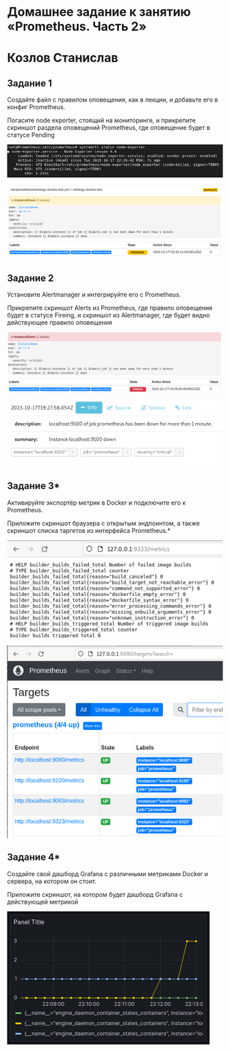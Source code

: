# Домашнее задание к занятию «Prometheus. Часть 2»

# Козлов Станислав

## Задание 1

Создайте файл с правилом оповещения, как в лекции, и добавьте его в конфиг Prometheus.

Погасите node exporter, стоящий на мониторинге, и прикрепите скриншот раздела оповещений Prometheus, где оповещение будет в статусе Pending

![text](https://github.com/stkv1/prometheus-02/blob/main/img/17.PNG)

![text](https://github.com/stkv1/prometheus-02/blob/main/img/21.PNG)

## Задание 2

Установите Alertmanager и интегрируйте его с Prometheus.

Прикрепите скриншот Alerts из Prometheus, где правило оповещения будет в статусе Fireing, и скриншот из Alertmanager, где будет видно действующее правило оповещения

![text](https://github.com/stkv1/prometheus-02/blob/main/img/19.PNG)

![text](https://github.com/stkv1/prometheus-02/blob/main/img/20.PNG)

## Задание 3*

Активируйте экспортёр метрик в Docker и подключите его к Prometheus.

Приложите скриншот браузера с открытым эндпоинтом, а также скриншот списка таргетов из интерфейса Prometheus.*

![text](https://github.com/stkv1/prometheus-02/blob/main/img/31.PNG)

![text](https://github.com/stkv1/prometheus-02/blob/main/img/32.PNG)

## Задание 4*

Создайте свой дашборд Grafana с различными метриками Docker и сервера, на котором он стоит.

Приложите скриншот, на котором будет дашборд Grafana с действующей метрикой

![text](https://github.com/stkv1/prometheus-02/blob/main/img/43.PNG)